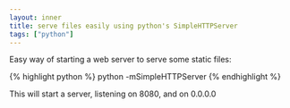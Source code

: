 ```yaml
---
layout: inner
title: serve files easily using python's SimpleHTTPServer
tags: ["python"]
---
```

Easy way of starting a web server to serve some static files:

{% highlight python %}
python -mSimpleHTTPServer
{% endhighlight %}

This will start a server, listening on 8080, and on 0.0.0.0
